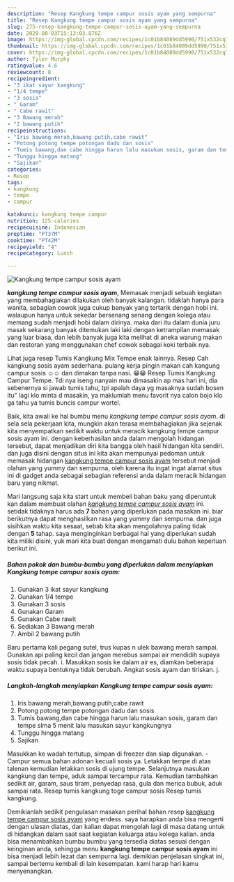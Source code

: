 ```yaml
---
description: "Resep Kangkung tempe campur sosis ayam yang sempurna"
title: "Resep Kangkung tempe campur sosis ayam yang sempurna"
slug: 275-resep-kangkung-tempe-campur-sosis-ayam-yang-sempurna
date: 2020-08-03T15:13:03.876Z
image: https://img-global.cpcdn.com/recipes/1c01b84089dd5990/751x532cq70/kangkung-tempe-campur-sosis-ayam-foto-resep-utama.jpg
thumbnail: https://img-global.cpcdn.com/recipes/1c01b84089dd5990/751x532cq70/kangkung-tempe-campur-sosis-ayam-foto-resep-utama.jpg
cover: https://img-global.cpcdn.com/recipes/1c01b84089dd5990/751x532cq70/kangkung-tempe-campur-sosis-ayam-foto-resep-utama.jpg
author: Tyler Murphy
ratingvalue: 4.6
reviewcount: 8
recipeingredient:
- "3 ikat sayur kangkung"
- "1/4 tempe"
- "3 sosis"
- " Garam"
- " Cabe rawit"
- "3 Bawang merah"
- "2 bawang putih"
recipeinstructions:
- "Iris bawang merah,bawang putih,cabe rawit"
- "Potong potong tempe potongan dadu dan sosis"
- "Tumis bawang,dan cabe hingga harun lalu masukan sosis, garam dan tempe slma 5 menit lalu masukan sayur kangkungnya"
- "Tunggu hingga matang"
- "Sajikan"
categories:
- Resep
tags:
- kangkung
- tempe
- campur

katakunci: kangkung tempe campur 
nutrition: 125 calories
recipecuisine: Indonesian
preptime: "PT37M"
cooktime: "PT42M"
recipeyield: "4"
recipecategory: Lunch

---
```



![Kangkung tempe campur sosis ayam](https://img-global.cpcdn.com/recipes/1c01b84089dd5990/751x532cq70/kangkung-tempe-campur-sosis-ayam-foto-resep-utama.jpg)

<b><i>kangkung tempe campur sosis ayam</i></b>, Memasak menjadi sebuah kegiatan yang membahagiakan dilakukan oleh banyak kalangan. tidaklah hanya para wanita, sebagian cowok juga cukup banyak yang tertarik dengan hobi ini. walaupun hanya untuk sekedar bersenang senang dengan kolega atau memang sudah menjadi hobi dalam dirinya. maka dari itu dalam dunia juru masak sekarang banyak ditemukan laki laki dengan ketrampilan memasak yang luar biasa, dan lebih banyak juga kita melihat di aneka warung makan dan restoran yang menggunakan chef cowok sebagai koki terbaik nya.

Lihat juga resep Tumis Kangkung Mix Tempe enak lainnya. Resep Cah kangkung sosis ayam sederhana. pulang kerja pingin makan cah kangung campur sosis ☺️☺️ dan dimakan tanpa nasi. 😁😁 Resep Tumis Kangkung Campur Tempe. Tdi nya iseng nanyain mau dimasakin ap mas hari ini, dia sebenernya si jawab tumis tahu, tpi apalah daya yg masaknya sudah bosen itu&#34; lagi klo minta d masakin, ya maklumlah menu favorit nya calon bojo klo ga tahu ya tumis buncis campur wortel.

Baik, kita awali ke hal bumbu menu <i>kangkung tempe campur sosis ayam</i>. di sela sela pekerjaan kita, mungkin akan terasa membahagiakan jika sejenak kita menyempatkan sedikit waktu untuk meracik kangkung tempe campur sosis ayam ini. dengan keberhasilan anda dalam mengolah hidangan tersebut, dapat menjadikan diri kita bangga oleh hasil hidangan kita sendiri. dan juga disini dengan situs ini kita akan mempunyai pedoman untuk memasak hidangan <u>kangkung tempe campur sosis ayam</u> tersebut menjadi olahan yang yummy dan sempurna, oleh karena itu ingat ingat alamat situs ini di gadget anda sebagai sebagian referensi anda dalam meracik hidangan baru yang nikmat.


Mari langsung saja kita start untuk membeli bahan baku yang diperuntuk kan dalam membuat olahan <u><i>kangkung tempe campur sosis ayam</i></u> ini. setidak tidaknya harus ada <b>7</b> bahan yang diperlukan pada masakan ini. biar berikutnya dapat menghasilkan rasa yang yummy dan sempurna. dan juga sisihkan waktu kita sesaat, sebab kita akan mengolahnya paling tidak dengan <b>5</b> tahap. saya menginginkan berbagai hal yang diperlukan sudah kita miliki disini, yuk mari kita buat dengan mengamati dulu bahan keperluan berikut ini.

<!--inarticleads1-->

##### Bahan pokok dan bumbu-bumbu yang diperlukan dalam menyiapkan Kangkung tempe campur sosis ayam:

1. Gunakan 3 ikat sayur kangkung
1. Gunakan 1/4 tempe
1. Gunakan 3 sosis
1. Gunakan  Garam
1. Gunakan  Cabe rawit
1. Sediakan 3 Bawang merah
1. Ambil 2 bawang putih


Baru pertama kali pegang sutel, trus kupas n ulek bawang merah sampai. Gunakan api paling kecil dan jangan merebus sampai air mendidih supaya sosis tidak pecah. i. Masukkan sosis ke dalam air es, diamkan beberapa waktu supaya bentuknya tidak berubah. Angkat sosis ayam dan tiriskan. j. 

<!--inarticleads2-->

##### Langkah-langkah menyiapkan Kangkung tempe campur sosis ayam:

1. Iris bawang merah,bawang putih,cabe rawit
1. Potong potong tempe potongan dadu dan sosis
1. Tumis bawang,dan cabe hingga harun lalu masukan sosis, garam dan tempe slma 5 menit lalu masukan sayur kangkungnya
1. Tunggu hingga matang
1. Sajikan


Masukkan ke wadah tertutup, simpan di freezer dan siap digunakan. - Campur semua bahan adonan kecuali sosis ya. Letakkan tempe di atas talenan kemudian letakkan sosis di ujung tempe. Selanjutnya masukan kangkung dan tempe, aduk sampai tercampur rata. Kemudian tambahkan sedikit air, garam, saus tiram, penyedap rasa, gula dan merica bubuk, aduk sampai rata. Resep tumis kangkung toge campur sosis Resep tumis kangkung. 

Demikianlah sedikit pengulasan masakan perihal bahan resep <u>kangkung tempe campur sosis ayam</u> yang endess. saya harapkan anda bisa mengerti dengan ulasan diatas, dan kalian dapat mengolah lagi di masa datang untuk di hidangkan dalam saat saat kegiatan keluarga atau kolega kalian. anda bisa menambahkan bumbu bumbu yang tersedia diatas sesuai dengan keinginan anda, sehingga menu <b>kangkung tempe campur sosis ayam</b> ini bisa menjadi lebih lezat dan sempurna lagi. demikian penjelasan singkat ini, sampai bertemu kembali di lain kesempatan. kami harap hari kamu menyenangkan.

